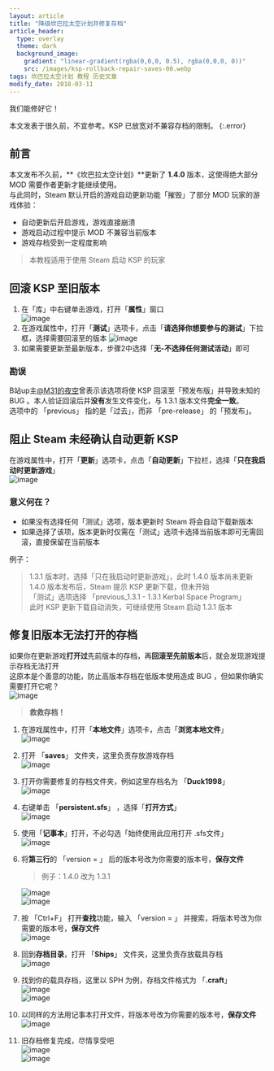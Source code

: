 ```yaml
---
layout: article
title: "降级坎巴拉太空计划并修复存档"
article_header:
  type: overlay
  theme: dark
  background_image:
    gradient: "linear-gradient(rgba(0,0,0, 0.5), rgba(0,0,0, 0))"
    src: /images/ksp-rollback-repair-saves-00.webp
tags: 坎巴拉太空计划 教程 历史文章
modify_date: 2018-03-11
---
```

我们能修好它！
<!--more-->

本文发表于很久前，不宜参考。KSP 已放宽对不兼容存档的限制。
{:.error}

## 前言
本文发布不久前，**《坎巴拉太空计划》**更新了 **1.4.0** 版本，这使得绝大部分 MOD 需要作者更新才能继续使用。  
与此同时，Steam 默认开启的游戏自动更新功能「摧毁」了部分 MOD 玩家的游戏体验：  
- 自动更新后开启游戏，游戏直接崩溃
- 游戏启动过程中提示 MOD 不兼容当前版本
- 游戏存档受到一定程度影响

> 本教程适用于使用 Steam 启动 KSP 的玩家

## 回滚 KSP 至旧版本
1. 在「库」中右键单击游戏，打开「**属性**」窗口  
   ![image](/images/ksp-rollback-repair-saves-01.webp)
2. 在游戏属性中，打开「**测试**」选项卡，点击「**请选择你想要参与的测试**」下拉框，选择需要回滚至的版本
   ![image](/images/ksp-rollback-repair-saves-02.webp)
3. 如果需要更新至最新版本，步骤2中选择「**无-不选择任何测试活动**」即可

### 勘误
B站up主[@M31的夜空](https://space.bilibili.com/2996571/)曾表示该选项将使 KSP 回滚至「预发布版」并导致未知的 BUG 。本人验证回滚后并**没有**发生文件变化，与 1.3.1 版本文件**完全一致**。  
选项中的 「previous」 指的是「过去」，而非 「pre-release」 的「预发布」。

## 阻止 Steam 未经确认自动更新 KSP
在游戏属性中，打开「**更新**」选项卡，点击「**自动更新**」下拉栏，选择「**只在我启动时更新游戏**」  
![image](/images/ksp-rollback-repair-saves-03.webp)
### 意义何在？
- 如果没有选择任何「测试」选项，版本更新时 Steam 将会自动下载新版本
- 如果选择了该项，版本更新时仅需在「测试」选项卡选择当前版本即可无需回滚，直接保留在当前版本

例子：
> 1.3.1 版本时，选择「只在我启动时更新游戏」，此时 1.4.0 版本尚未更新  
> 1.4.0 版本发布后，Steam 提示 KSP 更新下载，但未开始  
> 「测试」选项选择 「previous_1.3.1 - 1.3.1 Kerbal Space Program」  
> 此时 KSP 更新下载自动消失，可继续使用 Steam 启动 1.3.1 版本

## 修复旧版本无法打开的存档
如果你在更新游戏**打开过**先前版本的存档，再**回滚至先前版本**后，就会发现游戏提示存档无法打开  
这原本是个善意的功能，防止高版本存档在低版本使用造成 BUG ，但如果你确实需要打开它呢？  
![image](/images/ksp-rollback-repair-saves-04.webp)
> **救救存档！**

1. 在游戏属性中，打开「**本地文件**」选项卡，点击「**浏览本地文件**」  
   ![image](/images/ksp-rollback-repair-saves-05.webp)
2. 打开 「**saves**」 文件夹，这里负责存放游戏存档  
   ![image](/images/ksp-rollback-repair-saves-06.webp)
3. 打开你需要修复的存档文件夹，例如这里存档名为 「**Duck1998**」  
   ![image](/images/ksp-rollback-repair-saves-07.webp)
4. 右键单击 「**persistent.sfs**」 ，选择「**打开方式**」  
   ![image](/images/ksp-rollback-repair-saves-08.webp)
5. 使用「**记事本**」打开，不必勾选「始终使用此应用打开 .sfs文件」  
   ![image](/images/ksp-rollback-repair-saves-09.webp)
6. 将**第三行**的 「version = 」 后的版本号改为你需要的版本号，**保存文件**
   > 例子：1.4.0 改为 1.3.1  

   ![image](/images/ksp-rollback-repair-saves-10.webp)  
   ![image](/images/ksp-rollback-repair-saves-11.webp)
7. 按 「Ctrl+F」 打开**查找**功能，输入 「version = 」 并搜索，将版本号改为你需要的版本号，**保存文件**  
   ![image](/images/ksp-rollback-repair-saves-14.webp)
8. 回到**存档目录**，打开 「**Ships**」 文件夹，这里负责存放载具存档  
   ![image](/images/ksp-rollback-repair-saves-15.webp)
9. 找到你的载具存档，这里以 SPH 为例，存档文件格式为 「**.craft**」  
   ![image](/images/ksp-rollback-repair-saves-16.webp)  
   ![image](/images/ksp-rollback-repair-saves-17.webp)
10. 以同样的方法用记事本打开文件，将版本号改为你需要的版本号，**保存文件**  
   ![image](/images/ksp-rollback-repair-saves-18.webp)
11. 旧存档修复完成，尽情享受吧  
   ![image](/images/ksp-rollback-repair-saves-12.webp)  
   ![image](/images/ksp-rollback-repair-saves-13.webp)
